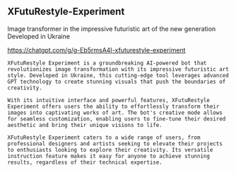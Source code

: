 ## XFutuRestyle-Experiment

Image transformer in the impressive futuristic art of the new generation Developed in Ukraine

https://chatgpt.com/g/g-Eb5rmsA4I-xfuturestyle-experiment

```
XFutuRestyle Experiment is a groundbreaking AI-powered bot that revolutionizes image transformation with its impressive futuristic art style. Developed in Ukraine, this cutting-edge tool leverages advanced GPT technology to create stunning visuals that push the boundaries of creativity.

With its intuitive interface and powerful features, XFutuRestyle Experiment offers users the ability to effortlessly transform their images into captivating works of art. The bot's creative mode allows for seamless customization, enabling users to fine-tune their desired aesthetic and bring their unique visions to life.

XFutuRestyle Experiment caters to a wide range of users, from professional designers and artists seeking to elevate their projects to enthusiasts looking to explore their creativity. Its versatile instruction feature makes it easy for anyone to achieve stunning results, regardless of their technical expertise.
```
